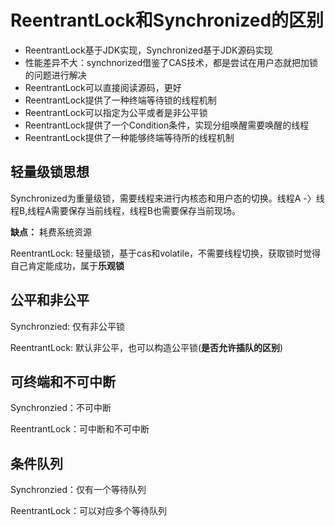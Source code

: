 # ReentrantLock和Synchronized的区别
- ReentrantLock基于JDK实现，Synchronized基于JDK源码实现
- 性能差异不大：synchnorized借鉴了CAS技术，都是尝试在用户态就把加锁的问题进行解决
- ReentrantLock可以直接阅读源码，更好
- ReentrantLock提供了一种终端等待锁的线程机制
- ReentrantLock可以指定为公平或者是非公平锁
- ReentrantLock提供了一个Condition条件，实现分组唤醒需要唤醒的线程
- ReentrantLock提供了一种能够终端等待所的线程机制

## 轻量级锁思想
Synchronized为重量级锁，需要线程来进行内核态和用户态的切换。线程A -〉线程B,线程A需要保存当前线程，线程B也需要保存当前现场。

**缺点：** 耗费系统资源

ReentrantLock: 轻量级锁，基于cas和volatile，不需要线程切换，获取锁时觉得自己肯定能成功，属于**乐观锁**


## 公平和非公平
Synchronzied: 仅有非公平锁

ReentrantLock: 默认非公平，也可以构造公平锁(**是否允许插队的区别**)
## 可终端和不可中断
Synchronzied：不可中断

ReentrantLock：可中断和不可中断

## 条件队列
Synchronzied：仅有一个等待队列

ReentrantLock：可以对应多个等待队列